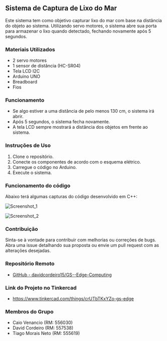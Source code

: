 ## Sistema de Captura de Lixo do Mar

Este sistema tem como objetivo capturar lixo do mar com base na distância do objeto ao sistema. Utilizando servo motores, o sistema abre sua porta para armazenar o lixo quando detectado, fechando novamente após 5 segundos.

### Materiais Utilizados

- 2 servo motores
- 1 sensor de distância (HC-SR04)
- Tela LCD I2C
- Arduino UNO
- Breadboard
- Fios

### Funcionamento

- Se algo estiver a uma distância de pelo menos 130 cm, o sistema irá abrir.
- Após 5 segundos, o sistema fecha novamente.
- A tela LCD sempre mostrará a distância dos objetos em frente ao sistema.

### Instruções de Uso

1. Clone o repositório.
2. Conecte os componentes de acordo com o esquema elétrico.
3. Carregue o código no Arduino.
4. Execute o sistema.

### Funcionamento do código

Abaixo terá algumas capturas do código desenvolvido em C++:

![Screenshot_1](https://github.com/davidcordeiro15/GS---Edge-Computing/assets/161903325/1fdb99a6-61b1-4f40-a92b-e856c2596def)


![Screenshot_2](https://github.com/davidcordeiro15/GS---Edge-Computing/assets/161903325/24667ee8-8449-4053-83b3-33c2601bfbe6)

### Contribuição

Sinta-se à vontade para contribuir com melhorias ou correções de bugs. Abra uma issue detalhando sua proposta ou envie um pull request com as alterações desejadas.

### Repositório Remoto

- [GitHub - davidcordeiro15/GS--Edge-Computing](https://github.com/davidcordeiro15/GS---Edge-Computing)

### Link do Projeto no Tinkercad
- https://www.tinkercad.com/things/crUTbTKxYZo-gs-edge


### Membros do Grupo

- Caio Venancio (RM: 556030)
- David Cordeiro (RM: 557538)
- Tiago Morais Neto (RM: 555619)
